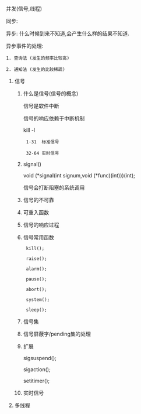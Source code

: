 并发(信号,线程)

同步:



异步: 什么时候到来不知道,会产生什么样的结果不知道.

异步事件的处理:

    1. 查询法 (发生的频率比较高)

    2. 通知法 (发生的比较稀疏)





1. 信号

    1. 什么是信号(信号的概念)

        信号是软件中断

        信号的响应依赖于中断机制


        kill -l

            1-31  标准信号

            32-64 实时信号

    2. signal()

        void  (*signal(int signum,void (*func)(int)))(int);


        信号会打断阻塞的系统调用

    3. 信号的不可靠

    4. 可重入函数

    5. 信号的响应过程

    6. 信号常用函数

            kill();

            raise();

            alarm();

            pause();

            abort();

            system();

            sleep();


    7. 信号集


    8. 信号屏蔽字/pending集的处理

    9. 扩展

        sigsuspend();

        sigaction();

        setitimer();

    10. 实时信号



2. 多线程